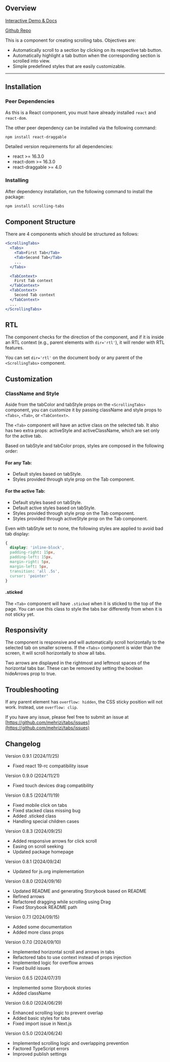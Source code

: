 ## Overview
[Interactive Demo & Docs](https://tabs.js.org)

[Github Repo](https://github.com/mehrizi/tabs)

This is a component for creating scrolling tabs. Objectives are:

- Automatically scroll to a section by clicking on its respective tab button.
- Automatically highlight a tab button when the corresponding section is scrolled into view.
- Simple predefined styles that are easily customizable.

---

## Installation

### Peer Dependencies
As this is a React component, you must have already installed `react` and `react-dom`.

The other peer dependency can be installed via the following command:

```bash
npm install react-draggable
```

Detailed version requirements for all dependencies:

- react >= 16.3.0
- react-dom >= 16.3.0
- react-draggable >= 4.0


### Installing
After dependency installation, run the following command to install the package:

```bash
npm install scrolling-tabs
```
## Component Structure
There are 4 components which should be structured as follows:

```jsx
<ScrollingTabs>
  <Tabs>
    <Tab>First Tab</Tab>
    <Tab>Second Tab</Tab>
    ...
  </Tabs>

  <TabContext>
    First Tab context
  </TabContext>
  <TabContext>
    Second Tab context
  </TabContext>
  ...
</ScrollingTabs>
```

## RTL
The component checks for the direction of the component, and if it is inside an RTL context (e.g., parent elements with `dir='rtl'`), it will render with RTL features.

You can set `dir='rtl'` on the document body or any parent of the `<ScrollingTabs>` component.

## Customization
### ClassName and Style
Aside from the tabColor and tabStyle props on the `<ScrollingTabs>` component, you can customize it by passing className and style props to `<Tabs>`, `<Tab>`, or `<TabContext>`.

The `<Tab>` component will have an active class on the selected tab. It also has two extra props: activeStyle and activeClassName, which are set only for the active tab.

Based on tabStyle and tabColor props, styles are composed in the following order:

#### For any Tab:
- Default styles based on tabStyle.
- Styles provided through style prop on the Tab component.

#### For the active Tab:
- Default styles based on tabStyle.
- Default active styles based on tabStyle.
- Styles provided through style prop on the Tab component.
- Styles provided through activeStyle prop on the Tab component.

Even with tabStyle set to none, the following styles are applied to avoid bad tab display:

```css
{
  display: 'inline-block',
  padding-right: 15px,
  padding-left: 15px,
  margin-right: 5px,
  margin-left: 5px,
  transition: 'all .5s',
  cursor: 'pointer'
}
```

#### .sticked
The `<Tab>` component will have `.sticked` when it is sticked to the top of the page. You can use this class to style the tabs bar 
differently from when it is not sticky yet.


## Responsivity
The component is responsive and will automatically scroll horizontally to the selected tab on smaller screens. If the `<Tabs>` component is wider than the screen, it will scroll horizontally to show all tabs.

Two arrows are displayed in the rightmost and leftmost spaces of the horizontal tabs bar. These can be removed by setting the boolean hideArrows prop to true.

## Troubleshooting
If any parent element has `overflow: hidden`, the CSS sticky position will not work. Instead, use `overflow: clip`.

If you have any issue, please feel free to submit an issue at 
[https://github.com/mehrizi/tabs/issues](https://github.com/mehrizi/tabs/issues)

## Changelog
Version 0.9.1 (2024/11/25)
- Fixed react 19-rc compatibility issue

Version 0.9.0 (2024/11/21)
- Fixed touch devices drag compatibility

Version 0.8.5 (2024/11/19)
- Fixed mobile click on tabs
- Fixed stacked class missing bug
- Added .sticked class
- Handling special children cases

Version 0.8.3 (2024/09/25)
- Added responsive arrows for click scroll
- Easing on scroll seeking
- Updated package homepage

Version 0.8.1 (2024/09/24)
- Updated for js.org implementation

Version 0.8.0 (2024/09/16)
- Updated README and generating Storybook based on README
- Refined arrows
- Refactored dragging while scrolling using Drag
- Fixed Storybook README path

Version 0.7.1 (2024/09/15)
- Added some documentation
- Added more class props

Version 0.7.0 (2024/09/10)
- Implemented horizontal scroll and arrows in tabs
- Refactored tabs to use context instead of props injection
- Implemented logic for overflow arrows
- Fixed build issues

Version 0.6.5 (2024/07/31)
- Implemented some Storybook stories
- Added className

Version 0.6.0 (2024/06/29)
- Enhanced scrolling logic to prevent overlap
- Added basic styles for tabs
- Fixed import issue in Next.js

Version 0.5.0 (2024/06/24)
- Implemented scrolling logic and overlapping prevention
- Factored TypeScript errors
- Improved publish settings
